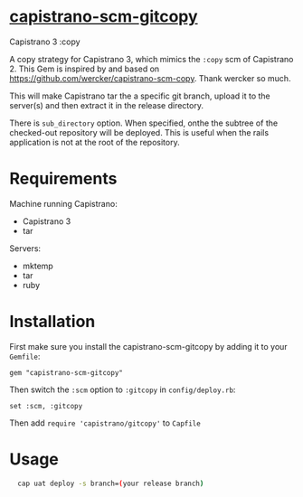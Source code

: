 [ capistrano-scm-gitcopy ](https://github.com/xuwupeng2000/capsitrano-scm-gitcopy)
===================

Capistrano 3 :copy 

A copy strategy for Capistrano 3, which mimics the `:copy` scm of Capistrano 2.
This Gem is inspired by and based on https://github.com/wercker/capistrano-scm-copy.
Thank wercker so much.

This will make Capistrano tar the a specific git branch, upload it to the server(s) and then extract it in the release directory.

There is `sub_directory` option. 
When specified, onthe the subtree of the checked-out repository will be deployed. 
This is useful when the rails application is not at the root of the repository.

Requirements
============

Machine running Capistrano:

- Capistrano 3
- tar

Servers:

- mktemp
- tar
- ruby

Installation
============

First make sure you install the capistrano-scm-gitcopy by adding it to your `Gemfile`:

    gem "capistrano-scm-gitcopy"

Then switch the `:scm` option to `:gitcopy` in `config/deploy.rb`:

    set :scm, :gitcopy
    
Then add `require 'capistrano/gitcopy'` to `Capfile`
    

Usage
============

```bash
  cap uat deploy -s branch=(your release branch)
  ```
